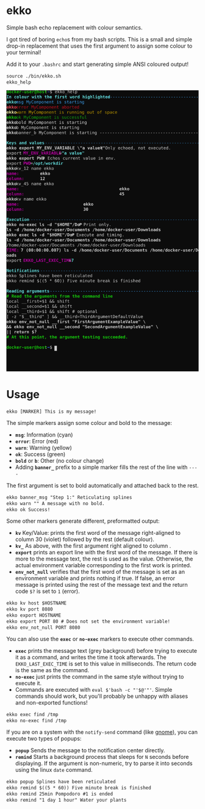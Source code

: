 ekko
==============================================================================

Simple bash echo replacement with colour semantics.

I got tired of boring `echo`s from my bash scripts.  This is a small and simple drop-in replacement that uses the first argument to assign some colour to your terminal!

Add it to your `.bashrc` and start generating simple ANSI coloured output!

```
source ./bin/ekko.sh
ekko_help
```

![ekko_help terminal capture](./doc/ekko_help.svg)

Usage
==============================================================================

```
ekko [MARKER] This is my message!
```

The simple markers assign some colour and bold to the message:
* __`msg`__: Information (cyan)
* __`error`__: Error (red)
* __`warn`__: Warning (yellow)
* __`ok`__: Success (green)
* __`bold`__ or __`b`__: Other (no colour change)
* Adding __`banner_`__ prefix to a simple marker fills the rest of the line with `----`

The first argument is set to bold automatically and attached back to the rest.

```
ekko banner_msg "Step 1:" Reticulating splines
ekko warn "" A message with no bold.
ekko ok Success!
```

Some other markers generate different, preformatted output:
* __`kv`__ Key/Value: prints the first word of the message right-aligned to column 30 (violet) followed by the rest (default colour).
* __`kv_`<NN>__ As above, with the first argument right aligned to column <NN>.
* __`export`__ prints an export line with the first word of the message.  If there is more to the message text, the rest is used as the value.  Otherwise, the actual environment variable corresponding to the first work is printed. 
* __`env_not_null`__ verifies that the first word of the message is set as an environment variable and prints nothing if true.  If false, an error message is printed using the rest of the message text and the return code `$?` is set to `1` (error).

```
ekko kv host $HOSTNAME
ekko kv port 8080
ekko export HOSTNAME
ekko export PORT 80 # Does not set the environment variable!
ekko env_not_null PORT 8080
```

You can also use the __`exec`__ or __`no-exec`__ markers to execute other commands.
* __`exec`__ prints the message text (grey background) before trying to execute it as a command, and writes the time it took afterwards.  The `EKKO_LAST_EXEC_TIME` is set to this value in milliseconds.  The return code is the same as the command.
* __`no-exec`__ just prints the command in the same style without trying to execute it.
* Commands are executed with `eval $'bash -c "'$@'"'`.  Simple commands should work, but you'll probably be unhappy with aliases and non-exported functions!

```
ekko exec find /tmp
ekko no-exec find /tmp
```

If you are on a system with the `notify-send` command (like [gnome][notify-send]), you can execute two types of popups:
* __`popup`__ Sends the message to the notification center directly.
* __`remind`__ Starts a background process that sleeps for `N` seconds before displaying.  If the argument is non-numeric, try to parse it into seconds using the linux `date` command.

```
ekko popup Splines have been reticulated
ekko remind $((5 * 60)) Five minute break is finished
ekko remind 25min Pompodoro #1 is ended
ekko remind "1 day 1 hour" Water your plants
```

[notify-send]: https://developer.gnome.org/notification-spec/
